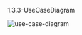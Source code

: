 1.3.3-UseCaseDiagram

![use-case-diagram](https://github.com/oleksandrblazhko/ai-213-ryabij/assets/101746597/b4ab21d7-3d19-4e6b-8a9d-9f5336893c2b)
